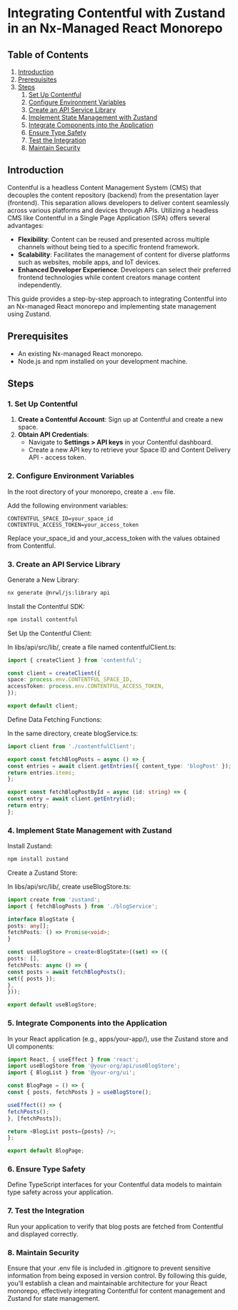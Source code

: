 # Integrating Contentful with Zustand in an Nx-Managed React Monorepo

## Table of Contents

1. [Introduction](#introduction)
2. [Prerequisites](#prerequisites)
3. [Steps](#steps)
   1. [Set Up Contentful](#1-set-up-contentful)
   2. [Configure Environment Variables](#2-configure-environment-variables)
   3. [Create an API Service Library](#3-create-an-api-service-library)
   4. [Implement State Management with Zustand](#4-implement-state-management-with-zustand)
   5. [Integrate Components into the Application](#5-integrate-components-into-the-application)
   6. [Ensure Type Safety](#6-ensure-type-safety)
   7. [Test the Integration](#7-test-the-integration)
   8. [Maintain Security](#8-maintain-security)

## Introduction

Contentful is a headless Content Management System (CMS) that decouples the content repository (backend) from the presentation layer (frontend). This separation allows developers to deliver content seamlessly across various platforms and devices through APIs. Utilizing a headless CMS like Contentful in a Single Page Application (SPA) offers several advantages:

- **Flexibility**: Content can be reused and presented across multiple channels without being tied to a specific frontend framework.
- **Scalability**: Facilitates the management of content for diverse platforms such as websites, mobile apps, and IoT devices.
- **Enhanced Developer Experience**: Developers can select their preferred frontend technologies while content creators manage content independently.

This guide provides a step-by-step approach to integrating Contentful into an Nx-managed React monorepo and implementing state management using Zustand.

## Prerequisites

- An existing Nx-managed React monorepo.
- Node.js and npm installed on your development machine.

## Steps

### 1. Set Up Contentful

1. **Create a Contentful Account**: Sign up at Contentful and create a new space.
2. **Obtain API Credentials**:
   - Navigate to **Settings > API keys** in your Contentful dashboard.
   - Create a new API key to retrieve your Space ID and Content Delivery API - access token.

### 2. Configure Environment Variables

In the root directory of your monorepo, create a `.env` file.

Add the following environment variables:

```env
CONTENTFUL_SPACE_ID=your_space_id
CONTENTFUL_ACCESS_TOKEN=your_access_token
```

Replace your_space_id and your_access_token with the values obtained from Contentful.

### 3. Create an API Service Library

Generate a New Library:

```bash
nx generate @nrwl/js:library api
```

Install the Contentful SDK:

```bash
npm install contentful
```

Set Up the Contentful Client:

In libs/api/src/lib/, create a file named contentfulClient.ts:

```typescript
import { createClient } from 'contentful';

const client = createClient({
space: process.env.CONTENTFUL_SPACE_ID,
accessToken: process.env.CONTENTFUL_ACCESS_TOKEN,
});

export default client;
```

Define Data Fetching Functions:

In the same directory, create blogService.ts:

```typescript
import client from './contentfulClient';

export const fetchBlogPosts = async () => {
const entries = await client.getEntries({ content_type: 'blogPost' });
return entries.items;
};

export const fetchBlogPostById = async (id: string) => {
const entry = await client.getEntry(id);
return entry;
};
```

### 4. Implement State Management with Zustand

Install Zustand:

```bash
npm install zustand
```

Create a Zustand Store:

In libs/api/src/lib/, create useBlogStore.ts:

```typescript
import create from 'zustand';
import { fetchBlogPosts } from './blogService';

interface BlogState {
posts: any[];
fetchPosts: () => Promise<void>;
}

const useBlogStore = create<BlogState>((set) => ({
posts: [],
fetchPosts: async () => {
const posts = await fetchBlogPosts();
set({ posts });
},
}));

export default useBlogStore;
```

### 5. Integrate Components into the Application

In your React application (e.g., apps/your-app/), use the Zustand store and UI components:

```typescript
import React, { useEffect } from 'react';
import useBlogStore from '@your-org/api/useBlogStore';
import { BlogList } from '@your-org/ui';

const BlogPage = () => {
const { posts, fetchPosts } = useBlogStore();

useEffect(() => {
fetchPosts();
}, [fetchPosts]);

return <BlogList posts={posts} />;
};

export default BlogPage;
```

### 6. Ensure Type Safety

Define TypeScript interfaces for your Contentful data models to maintain type safety across your application.

### 7. Test the Integration

Run your application to verify that blog posts are fetched from Contentful and displayed correctly.

### 8. Maintain Security

Ensure that your .env file is included in .gitignore to prevent sensitive information from being exposed in version control.
By following this guide, you'll establish a clean and maintainable architecture for your React monorepo, effectively integrating Contentful for content management and Zustand for state management.
